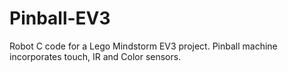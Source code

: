 # Pinball-EV3
Robot C code for a Lego Mindstorm EV3 project. Pinball machine incorporates touch, IR and Color sensors.
